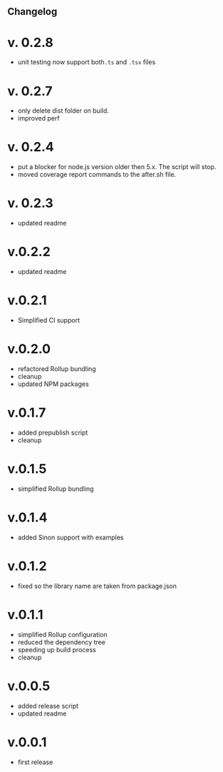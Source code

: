 ## Changelog

# v. 0.2.8

- unit testing now support both`.ts` and `.tsx` files

# v. 0.2.7

- only delete dist folder on build.
- improved perf

# v. 0.2.4

- put a blocker for node.js version older then 5.x. The script will stop.
- moved coverage report commands to the after.sh file.

# v. 0.2.3

- updated readme

# v.0.2.2

- updated readme

# v.0.2.1

- Simplified CI support

# v.0.2.0

- refactored Rollup bundling
- cleanup
- updated NPM packages

# v.0.1.7

- added prepublish script
- cleanup

# v.0.1.5

- simplified Rollup bundling

# v.0.1.4

- added Sinon support with examples

# v.0.1.2

- fixed so the library name are taken from package.json

# v.0.1.1

- simplified Rollup configuration
- reduced the dependency tree
- speeding up build process
- cleanup

# v.0.0.5

- added release script
- updated readme

# v.0.0.1
- first release